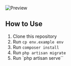 
![Preview](https://raw.githubusercontent.com/ryanadhitama/laravel-url-shortener/master/preview.png?token=AF2WTNMXI2MWFODWNU253PDANZ2EC "This is a sample image.")

## How to Use
1. Clone this repository
2. Run ``cp env.example env``
3. Run ``composer install`` 
4. Run ``php artisan migrate``
5. Run `php artisan serve``
